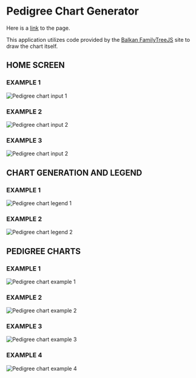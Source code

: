 # Pedigree Chart Generator

Here is a [link](https://katereclark.github.io/pedigree_generator/) to the page.

This application utilizes code provided by the [Balkan FamilyTreeJS](https://balkan.app/FamilyTreeJS/) site to draw the chart itself.

## HOME SCREEN

### EXAMPLE 1
![Pedigree chart input 1](/images/primary-1.jpg)

### EXAMPLE 2
![Pedigree chart input 2](/images/primary-2.jpg)


### EXAMPLE 3
![Pedigree chart input 2](/images/primary-3.jpg)

## CHART GENERATION AND LEGEND

### EXAMPLE 1
![Pedigree chart legend 1](/images/secondary-1.jpg)

### EXAMPLE 2
![Pedigree chart legend 2](/images/secondary-2.jpg)

## PEDIGREE CHARTS

### EXAMPLE 1
![Pedigree chart example 1](/images/example-1.jpg)

### EXAMPLE 2
![Pedigree chart example 2](/images/example-2.jpg)

### EXAMPLE 3
![Pedigree chart example 3](/images/example-3.jpg)

### EXAMPLE 4
![Pedigree chart example 4](/images/example-4.jpg)
